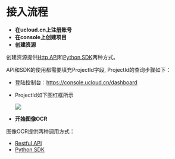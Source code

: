 

# 接入流程


- **在ucloud.cn上注册账号**
- **在console上创建项目**
- **创建资源**

 创建资源提供[Http API](ai/uai-ocr/api/resource/create-resource)和[Python SDK](ai/uai-ocr/pysdk/resource)两种方式。

 API和SDK的使用都需要填充ProjectId字段, ProjectId的查询步骤如下：

  - 登陆控制台：https://console.ucloud.cn/dashboard
  - ProjectId如下图红框所示

    ![](ai/uai-censor/images/获取projectid.png)


- **开始图像OCR**

 图像OCR提供两种调用方式：

 - [Restful API](ai/uai-ocr/api/ocr)
 - [Python SDK](ai/uai-ocr/pysdk/ocr)

